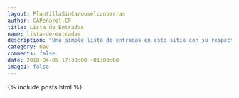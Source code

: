 ```yaml
---
layout: PlantillaSinCarouselconbarras
author: CAPeñarol.CF
title: Lista de Entradas
name: lista-de-entradas
description: "Una simple lista de entradas en este sitio con su respectivo enlace para poder leer la entrada completa y participar en el debate de la misma"
category: nav
comments: false
date: 2018-04-05 17:30:00 +01:00:00
image1: false
---
```


<span>{% include posts.html %}</span>
